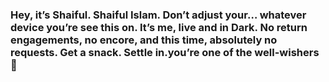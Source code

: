 ### Hey, it’s Shaiful. Shaiful Islam. Don’t adjust your… whatever device you’re see this on. It’s me, live and in Dark. No return engagements, no encore, and this time, absolutely no requests. Get a snack. Settle in.you’re one of the well-wishers 👋

<!--
**mugdo/mugdo** is a ✨ _special_ ✨ repository because its `README.md` (this file) appears on your GitHub profile.

Here are some ideas to get you started:

- 🔭 I’m currently working on ...Software Company
- 🌱 I’m currently learning ... Golang
- 👯 I’m looking to collaborate on ...Go
- 🤔 I’m looking for help with ...Learn
- 💬 Ask me about ...Antthing
- 📫 How to reach me: ...Search me
- 😄 Pronouns: ... He/Him
- ⚡ Fun fact: ...Introverts
-->
